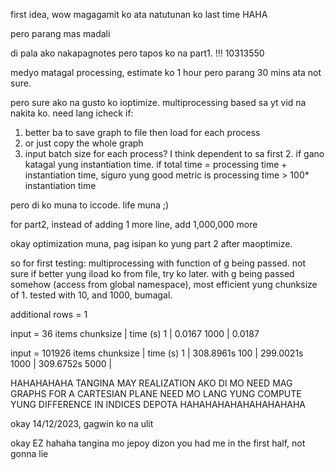 first idea, wow magagamit ko ata natutunan ko last time HAHA

pero parang mas madali

di pala ako nakapagnotes pero tapos ko na part1.
!!!
10313550

medyo matagal processing, estimate ko 1 hour pero parang 30 mins ata not sure.

pero sure ako na gusto ko ioptimize.
multiprocessing based sa yt vid na nakita ko.
need lang icheck if:
1. better ba to save graph to file then load for each process
2. or just copy the whole graph
3. input batch size for each process? I think dependent to sa first 2. if gano katagal yung instantiation time. if total time = processing time + instantiation time, siguro yung good metric is processing time > 100* instantiation time

pero di ko muna to iccode. life muna ;)


for part2, instead of adding 1 more line, add 1,000,000 more

okay optimization muna, pag isipan ko yung part 2 after maoptimize.

so for first testing:
multiprocessing with function of g being passed. not sure if better yung iload ko from file, try ko later.
with g being passed somehow (access from global namespace),
most efficient yung chunksize of 1. tested with 10, and 1000, bumagal.


additional rows = 1

input = 36 items
chunksize   | time (s)
1           | 0.0167
1000        | 0.0187

input = 101926 items
chunksize   | time (s)
1           | 308.8961s
100         | 299.0021s
1000        | 309.6752s
5000        |




HAHAHAHAHA TANGINA MAY REALIZATION AKO
DI MO NEED MAG GRAPHS FOR A CARTESIAN PLANE
NEED MO LANG YUNG COMPUTE YUNG DIFFERENCE IN INDICES DEPOTA HAHAHAHAHAHAHAHAHAHA


okay 14/12/2023, gagwin ko na ulit

okay EZ hahaha tangina mo jepoy dizon
you had me in the first half, not gonna lie
